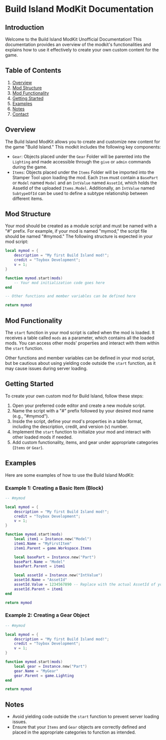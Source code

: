 # Build Island ModKit Documentation

## Introduction

Welcome to the Build Island ModKit Unofficial Documentation! This documentation provides an overview of the modkit's functionalities and explains how to use it effectively to create your own custom content for the game.

## Table of Contents

1. [Overview](#overview)
2. [Mod Structure](#mod-structure)
3. [Mod Functionality](#mod-functionality)
4. [Getting Started](#getting-started)
5. [Examples](#examples)
6. [Notes](#notes)
7. [Contact](#contact)

## Overview

The Build Island ModKit allows you to create and customize new content for the game "Build Island." This modkit includes the following key components:

- `Gear`: Objects placed under the `Gear` Folder will be parented into the `Lighting` and made accessible through the `give` or `admin` commands during the game.
- `Items`: Objects placed under the `Items` Folder will be imported into the Stamper Tool upon loading the mod. Each `Item` must contain a `BasePart` or `Model` named `Model` and an `IntValue` named `AssetId`, which holds the AssetId of the uploaded `Items.Model`. Additionally, an `IntValue` named `SubtypeOfId` can be used to define a subtype relationship between different items.

## Mod Structure

Your mod should be created as a module script and must be named with a "#" prefix. For example, if your mod is named "mymod," the script file should be named "#mymod." The following structure is expected in your mod script:

```lua
local mymod = {
	description = "My first Build Island mod!";
	credit = "Toybox Development";
	v = 1;
}

function mymod.start(mods)
	-- Your mod initialization code goes here
end

-- Other functions and member variables can be defined here

return mymod
```

## Mod Functionality

The `start` function in your mod script is called when the mod is loaded. It receives a table called `mods` as a parameter, which contains all the loaded mods. You can access other mods' properties and interact with them within the `start` function.

Other functions and member variables can be defined in your mod script, but be cautious about using yielding code outside the `start` function, as it may cause issues during server loading.

## Getting Started

To create your own custom mod for Build Island, follow these steps:

1. Open your preferred code editor and create a new module script.
2. Name the script with a "#" prefix followed by your desired mod name (e.g., "#mymod").
3. Inside the script, define your mod's properties in a table format, including the description, credit, and version (v) number.
4. Implement the `start` function to initialize your mod and interact with other loaded mods if needed.
5. Add custom functionality, items, and gear under appropriate categories (`Items` or `Gear`).

## Examples

Here are some examples of how to use the Build Island ModKit:

### Example 1: Creating a Basic Item (Block)

```lua
-- #mymod

local mymod = {
	description = "My first Build Island mod!";
	credit = "Toybox Development";
	v = 1;
}

function mymod.start(mods)
	local item1 = Instance.new("Model")
	item1.Name = "MyFirstItem"
	item1.Parent = game.Workspace.Items

	local basePart = Instance.new("Part")
	basePart.Name = "Model"
	basePart.Parent = item1

	local assetId = Instance.new("IntValue")
	assetId.Name = "AssetId"
	assetId.Value = 1234567890 -- Replace with the actual AssetId of your item's Model
	assetId.Parent = item1
end

return mymod
```

### Example 2: Creating a Gear Object

```lua
-- #mymod

local mymod = {
	description = "My first Build Island mod!";
	credit = "Toybox Development";
	v = 1;
}

function mymod.start(mods)
	local gear = Instance.new("Part")
	gear.Name = "MyGear"
	gear.Parent = game.Lighting
end

return mymod
```

## Notes

- Avoid yielding code outside the `start` function to prevent server loading issues.
- Ensure that your `Items` and `Gear` objects are correctly defined and placed in the appropriate categories to function as intended.
